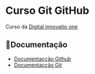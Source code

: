 # Curso Git GitHub

Curso da [Digital innovatio one](https://www.dio.me/)

## 📃Documentação
- [Documentaçção Github](https://docs.github.com/pt)
- [Documentaçção Git](https://git-scm.com/doc)
